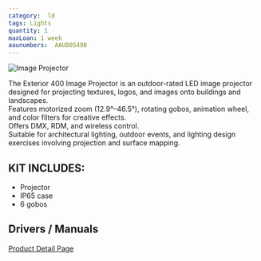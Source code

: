 ```yaml
---
category:  ld
tags: Lights
quantity: 1
maxLoan: 1 week
aaunumbers:  AAU805498
---
```

![Image Projector](https://adn.harmanpro.com/product_attachments/product_attachments/6011_1524201190/exterior400imageprojector_large.jpg)

The Exterior 400 Image Projector is an outdoor-rated LED image projector designed for projecting textures, logos, and images onto buildings and landscapes.<br>Features motorized zoom (12.9°–46.5°), rotating gobos, animation wheel, and color filters for creative effects.<br>Offers DMX, RDM, and wireless control.<br>Suitable for architectural lighting, outdoor events, and lighting design exercises involving projection and surface mapping.
## KIT INCLUDES:
-  Projector 
-  IP65 case 
-  6 gobos

## Drivers / Manuals
[Product Detail Page](https://www.martin.com/en/products/exterior-400-image-projector#downloads)



